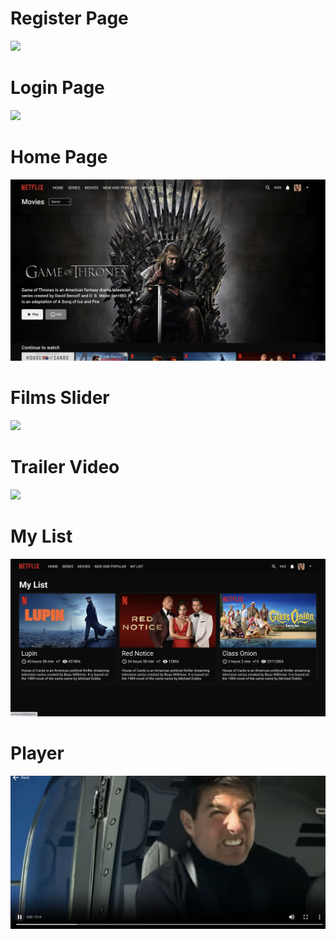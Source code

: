 <h1>Register Page</h1>
<img src="public/pagescreen/registerPage.png"/>

<h1>Login Page</h1>
<img src="public/pagescreen/loginPage.png"/>

<h1>Home Page</h1>
<img src="public/pagescreen/homePage.png"/>

<h1>Films Slider</h1>
<img src="public/pagescreen/loginPage.png"/>

<h1>Trailer Video</h1>
<img src="public/pagescreen/trailer.png"/>

<h1>My List</h1>
<img src="public/pagescreen/myList.png"/>

<h1>Player</h1>
<img src="public/pagescreen/player.png"/>
